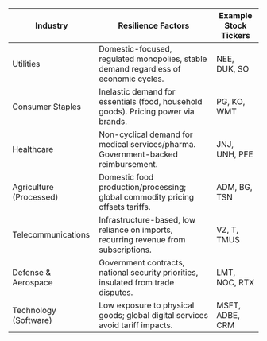 | Industry                | Resilience Factors                                                                 | Example Stock Tickers               |
|-------------------------|-----------------------------------------------------------------------------------|-------------------------------------|
| Utilities               | Domestic-focused, regulated monopolies, stable demand regardless of economic cycles. | NEE, DUK, SO                        |
| Consumer Staples        | Inelastic demand for essentials (food, household goods). Pricing power via brands. | PG, KO, WMT                         |
| Healthcare              | Non-cyclical demand for medical services/pharma. Government-backed reimbursement. | JNJ, UNH, PFE                       |
| Agriculture (Processed) | Domestic food production/processing; global commodity pricing offsets tariffs.    | ADM, BG, TSN                        |
| Telecommunications      | Infrastructure-based, low reliance on imports, recurring revenue from subscriptions. | VZ, T, TMUS                         |
| Defense & Aerospace     | Government contracts, national security priorities, insulated from trade disputes. | LMT, NOC, RTX                       |
| Technology (Software)   | Low exposure to physical goods; global digital services avoid tariff impacts.      | MSFT, ADBE, CRM                     |
